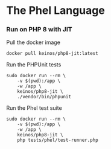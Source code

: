 # The Phel Language

### Run on PHP 8 with JIT

Pull the docker image

```
docker pull keinos/php8-jit:latest
```

Run the PHPUnit tests
```
sudo docker run --rm \
    -v $(pwd):/app \
    -w /app \
    keinos/php8-jit \
    ./vendor/bin/phpunit
```

Run the Phel test suite
```
sudo docker run --rm \
    -v $(pwd):/app \
    -w /app \
    keinos/php8-jit \
    php tests/phel/test-runner.php
```